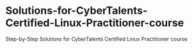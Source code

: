 # Solutions-for-CyberTalents-Certified-Linux-Practitioner-course
Step-by-Step Solutions for CyberTalents Certified Linux Practitioner course
